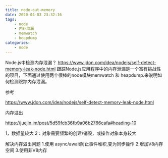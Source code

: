 ```yaml
---
title: node-out-memory
date: 2020-04-03 23:32:16
tags:
    - node
    - 内存泄漏
    - memwatch
    - heapdump
categories:
    - node
---
```

Node.js中检测内存泄漏？
https://www.jdon.com/idea/nodejs/self-detect-memory-leak-node.html
跟踪Node.js应用程序中的内存泄漏是一个富有挑战性的项目，下面通过使用两个很棒的node模块memwatch 和 heapdump.来说明如何检测跟踪内存泄漏。


参考
>
https://www.jdon.com/idea/nodejs/self-detect-memory-leak-node.html



内存溢出

https://juejin.im/post/5d59fcb36fb9a06b2766cafa#heading-10

1，数据量较大
2：对象需要频繁的创建/销毁，或操作对象本身较大

解决内存溢出问题
1.使用 async/await防止事件堆积,变为同步操作
2.增加V8内存空间
3.使用非V8内存